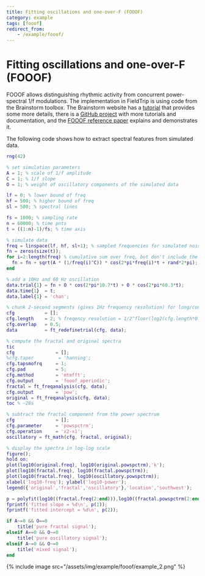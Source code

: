 ```yaml
---
title: Fitting oscillations and one-over-F (FOOOF)
category: example
tags: [fooof]
redirect_from:
    - /example/fooof/
---
```


# Fitting oscillations and one-over-F (FOOOF)

FOOOF allows distinguishing rhythmic activity from concurrent power-spectral 1/f modulations. The implementation in FieldTrip is using code from the Brainstorm toolbox. The Brainstorm website has a [tutorial](https://neuroimage.usc.edu/brainstorm/Tutorials/Fooof) that provides some more details, there is a [GitHub project](https://fooof-tools.github.io/fooof/) with more tutorials and documentation, and the [FOOOF reference paper](https://doi.org/10.1038/s41593-020-00744-x) explains and demonstrates it.

The following code shows how to extract spectral features from simulated data.

```matlab
rng(42)

% set simulation parameters
A = 1; % scale of 1/f amplitude
C = 1; % 1/f slope
O = 1; % weight of oscillatory components of the simulated data

lf = 0; % lower bound of freq
hf = 500; % higher bound of freq
sl = 500; % spectral lines

fs = 1000; % sampling rate
n = 60000; % time pnts
t = ((1:n)-1)/fs; % time axis

% simulate data
freq = linspace(lf, hf, sl+1); % sampled frequencies for simulated noise
fn = zeros(size(t));
for i=2:length(freq) % cumulative sum over freq, but don't include the DC
  fn = fn + sqrt(A * (1/freq(i)^C)) * cos(2*pi*freq(i)*t + rand*2*pi); % 1/f power = a*(1/f^c)
end

% add a 10Hz and 60 Hz oscillation
data.trial{1} = fn + O * cos(2*pi*10.7*t) + O * cos(2*pi*60.3*t);
data.time{1}  = t;
data.label{1} = 'chan';

% chunk 2-second segments (gives 1Hz frequency resolution) for long/continous trials
cfg           = [];
cfg.length    = 2; % freqency resolution = 1/2^floor(log2(cfg.length*0.9))
cfg.overlap   = 0.5;
data          = ft_redefinetrial(cfg, data);

% compute the fractal and original spectra
tic
cfg               = [];
%cfg.taper         = 'hanning';
cfg.tapsmofrq     = 1;
cfg.pad           = 5;
cfg.method        = 'mtmfft';
cfg.output        = 'fooof_aperiodic';
fractal = ft_freqanalysis(cfg, data);
cfg.output        = 'pow';
original = ft_freqanalysis(cfg, data);
toc % ~28s

% subtract the fractal component from the power spectrum
cfg               = [];
cfg.parameter     = 'powspctrm';
cfg.operation     = 'x2-x1';
oscillatory = ft_math(cfg, fractal, original);

% display the spectra in log-log scale
figure();
hold on;
plot(log10(original.freq), log10(original.powspctrm),'k');
plot(log10(fractal.freq), log10(fractal.powspctrm));
plot(log10(fractal.freq), log10(oscillatory.powspctrm));
xlabel('log10-freq'); ylabel('log10-power');
legend({'original','fractal','oscillatory'},'location','southwest');

p = polyfit(log10((fractal.freq(2:end))),log10((fractal.powspctrm(2:end))),1);
fprintf('fitted slope = %d\n', p(1));
fprintf('fitted intercept = %d\n', p(2));

if A~=0 && O==0
    title('pure fractal signal');
elseif A==0 && O~=0
    title('pure oscillatory signal');
elseif A~=0 && O~=0
    title('mixed signal');
end    
```
{% include image src="/assets/img/example/fooof/example_2.png" %}
